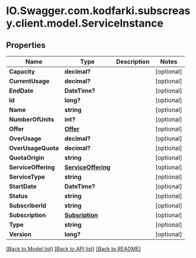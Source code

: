 # IO.Swagger.com.kodfarki.subscreasy.client.model.ServiceInstance
## Properties

Name | Type | Description | Notes
------------ | ------------- | ------------- | -------------
**Capacity** | **decimal?** |  | [optional] 
**CurrentUsage** | **decimal?** |  | [optional] 
**EndDate** | **DateTime?** |  | [optional] 
**Id** | **long?** |  | [optional] 
**Name** | **string** |  | [optional] 
**NumberOfUnits** | **int?** |  | [optional] 
**Offer** | [**Offer**](Offer.md) |  | [optional] 
**OverUsage** | **decimal?** |  | [optional] 
**OverUsageQuota** | **decimal?** |  | [optional] 
**QuotaOrigin** | **string** |  | [optional] 
**ServiceOffering** | [**ServiceOffering**](ServiceOffering.md) |  | [optional] 
**ServiceType** | **string** |  | [optional] 
**StartDate** | **DateTime?** |  | [optional] 
**Status** | **string** |  | [optional] 
**SubscriberId** | **string** |  | [optional] 
**Subscription** | [**Subsription**](Subsription.md) |  | [optional] 
**Type** | **string** |  | [optional] 
**Version** | **long?** |  | [optional] 

[[Back to Model list]](../README.md#documentation-for-models) [[Back to API list]](../README.md#documentation-for-api-endpoints) [[Back to README]](../README.md)

